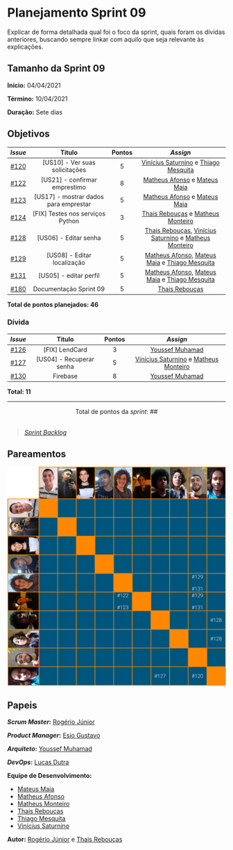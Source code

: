 # Planejamento Sprint 09

Explicar de forma detalhada qual foi o foco da sprint, quais foram os dívidas anteriores, buscando sempre linkar com aquilo que seja relevante às explicações.

## Tamanho da Sprint 09

**Início:** 04/04/2021

**Término:** 10/04/2021

**Duração:** Sete dias

## Objetivos

<div class="full-width">

|                                      _Issue_                                       | Titulo | Pontos | _Assign_ |
| :--------------------------------------------------------------------------------: | :----: | :----: | :------: |
| [#120](https://github.com/fga-eps-mds/2020.2-Lend.it/issues/120) | [US10] - Ver suas solicitações | 5 | [Vinícius Saturnino](https://github.com/viniciussaturnino) e [Thiago Mesquita](https://github.com/thiagompc) |
| [#122](https://github.com/fga-eps-mds/2020.2-Lend.it/issues/122) | [US21] - confirmar emprestimo | 8 | [Matheus Afonso](https://github.com/Matheusafonsouza) e [Mateus Maia](https://github.com/mateusmaiamaia) |
| [#123](https://github.com/fga-eps-mds/2020.2-Lend.it/issues/123) | [US17] - mostrar dados para emprestar | 5 | [Matheus Afonso](https://github.com/Matheusafonsouza) e [Mateus Maia](https://github.com/mateusmaiamaia) |
| [#124](https://github.com/fga-eps-mds/2020.2-Lend.it/issues/124) | [FIX] Testes nos serviços Python | 3 | [Thais Rebouças](https://github.com/Thais-ra) e [Matheus Monteiro](https://github.com/matheusyanmonteiro) |
| [#128](https://github.com/fga-eps-mds/2020.2-Lend.it/issues/128) | [US06] - Editar senha | 5 | [Thais Rebouças](https://github.com/Thais-ra), [Vinícius Saturnino](https://github.com/viniciussaturnino) e [Matheus Monteiro](https://github.com/matheusyanmonteiro) |
| [#129](https://github.com/fga-eps-mds/2020.2-Lend.it/issues/129) | [US08] - Editar localização | 5 | [Matheus Afonso](https://github.com/Matheusafonsouza), [Mateus Maia](https://github.com/mateusmaiamaia) e [Thiago Mesquita](https://github.com/thiagompc) |
| [#131](https://github.com/fga-eps-mds/2020.2-Lend.it/issues/131) | [US05] - editar perfil | 5 | [Matheus Afonso](https://github.com/Matheusafonsouza), [Mateus Maia](https://github.com/mateusmaiamaia) e [Thiago Mesquita](https://github.com/thiagompc) |
| [#180](https://github.com/fga-eps-mds/2020.2-Lend.it/issues/180) | Documentação Sprint 09 | 5 | [Thais Rebouças](https://github.com/Thais-ra) |


</div>

<b>Total de pontos planejados: 46</b>

### Dívida

|                                      _Issue_                                       | Titulo | Pontos | _Assign_ |
| :--------------------------------------------------------------------------------: | :----: | :----: | :------: |
| [#126](https://github.com/fga-eps-mds/2020.2-Lend.it/issues/126) | [FIX] LendCard | 3 | [Youssef Muhamad](https://github.com/youssef-md) |
| [#127](https://github.com/fga-eps-mds/2020.2-Lend.it/issues/127) | [US04] - Recuperar senha | 5 | [Vinícius Saturnino](https://github.com/viniciussaturnino) e [Matheus Monteiro](https://github.com/matheusyanmonteiro) |
| [#130](https://github.com/fga-eps-mds/2020.2-Lend.it/issues/130) | Firebase | 8 | [Youssef Muhamad](https://github.com/youssef-md) |

<b>Total: 11</b>

---

<div style="text-align: center"> Total de pontos da <i>sprint</i>: ## </div><br>

<!---Colocar no link abaixo as issues alocadas no milestone da Sprint--->

> [_Sprint_ _Backlog_](https://github.com/fga-eps-mds/2020.2-Lend.it/milestone/10?closed=1)

## Pareamentos

![pareamentos](../../../assets/img/sprint9/pareamentos.png)

## Papeis

**_Scrum Master_:** [Rogério Júnior](https://github.com/rogerioo)

**_Product Manager_:** [Esio Gustavo](https://github.com/EsioFreitas)

**_Arquiteto:_** [Youssef Muhamad](https://github.com/youssef-md)

**_DevOps_:** [Lucas Dutra](https://github.com/lucasdutraf)

**Equipe de Desenvolvimento:**

- [Mateus Maia](https://github.com/mateusmaiamaia)
- [Matheus Afonso](https://github.com/Matheusafonsouza)
- [Matheus Monteiro](https://github.com/matheusyanmonteiro)
- [Thais Rebouças](https://github.com/Thais-ra)
- [Thiago Mesquita](https://github.com/thiagompc)
- [Vinícius Saturnino](https://github.com/viniciussaturnino)

**Autor:** [Rogério Júnior](https://github.com/rogerioo) e [Thais Rebouças](https://github.com/thais-ra)
